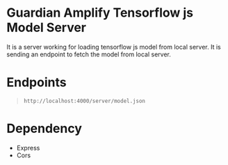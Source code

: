 # Guardian Amplify Tensorflow js Model Server

It is a server working for loading tensorflow js model from local server. It is sending an endpoint to fetch the model from local server.

# Endpoints 
> `http://localhost:4000/server/model.json`

# Dependency
* Express
* Cors